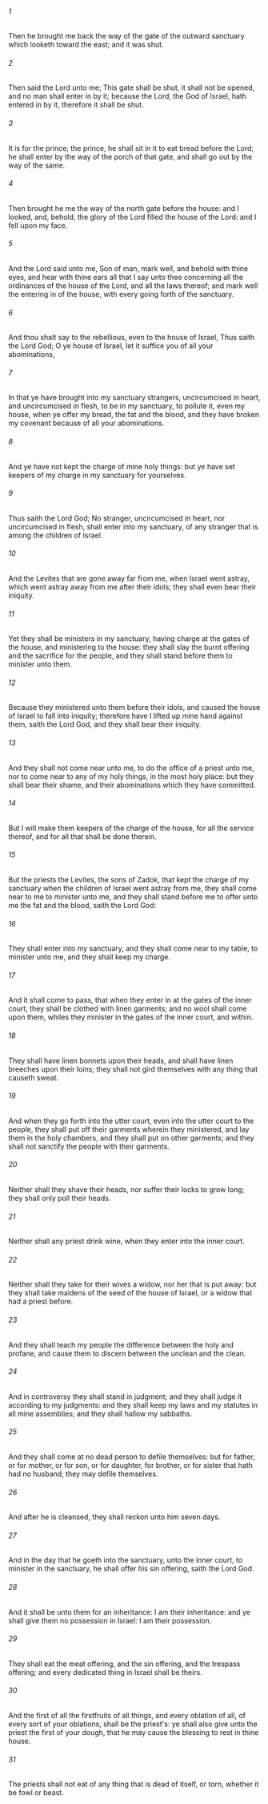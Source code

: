###### 1
Then he brought me back the way of the gate of the outward sanctuary which looketh toward the east; and it was shut.

###### 2
Then said the Lord unto me; This gate shall be shut, it shall not be opened, and no man shall enter in by it; because the Lord, the God of Israel, hath entered in by it, therefore it shall be shut.

###### 3
It is for the prince; the prince, he shall sit in it to eat bread before the Lord; he shall enter by the way of the porch of that gate, and shall go out by the way of the same.

###### 4
Then brought he me the way of the north gate before the house: and I looked, and, behold, the glory of the Lord filled the house of the Lord: and I fell upon my face.

###### 5
And the Lord said unto me, Son of man, mark well, and behold with thine eyes, and hear with thine ears all that I say unto thee concerning all the ordinances of the house of the Lord, and all the laws thereof; and mark well the entering in of the house, with every going forth of the sanctuary.

###### 6
And thou shalt say to the rebellious, even to the house of Israel, Thus saith the Lord God; O ye house of Israel, let it suffice you of all your abominations,

###### 7
In that ye have brought into my sanctuary strangers, uncircumcised in heart, and uncircumcised in flesh, to be in my sanctuary, to pollute it, even my house, when ye offer my bread, the fat and the blood, and they have broken my covenant because of all your abominations.

###### 8
And ye have not kept the charge of mine holy things: but ye have set keepers of my charge in my sanctuary for yourselves.

###### 9
Thus saith the Lord God; No stranger, uncircumcised in heart, nor uncircumcised in flesh, shall enter into my sanctuary, of any stranger that is among the children of Israel.

###### 10
And the Levites that are gone away far from me, when Israel went astray, which went astray away from me after their idols; they shall even bear their iniquity.

###### 11
Yet they shall be ministers in my sanctuary, having charge at the gates of the house, and ministering to the house: they shall slay the burnt offering and the sacrifice for the people, and they shall stand before them to minister unto them.

###### 12
Because they ministered unto them before their idols, and caused the house of Israel to fall into iniquity; therefore have I lifted up mine hand against them, saith the Lord God, and they shall bear their iniquity.

###### 13
And they shall not come near unto me, to do the office of a priest unto me, nor to come near to any of my holy things, in the most holy place: but they shall bear their shame, and their abominations which they have committed.

###### 14
But I will make them keepers of the charge of the house, for all the service thereof, and for all that shall be done therein.

###### 15
But the priests the Levites, the sons of Zadok, that kept the charge of my sanctuary when the children of Israel went astray from me, they shall come near to me to minister unto me, and they shall stand before me to offer unto me the fat and the blood, saith the Lord God:

###### 16
They shall enter into my sanctuary, and they shall come near to my table, to minister unto me, and they shall keep my charge.

###### 17
And it shall come to pass, that when they enter in at the gates of the inner court, they shall be clothed with linen garments; and no wool shall come upon them, whiles they minister in the gates of the inner court, and within.

###### 18
They shall have linen bonnets upon their heads, and shall have linen breeches upon their loins; they shall not gird themselves with any thing that causeth sweat.

###### 19
And when they go forth into the utter court, even into the utter court to the people, they shall put off their garments wherein they ministered, and lay them in the holy chambers, and they shall put on other garments; and they shall not sanctify the people with their garments.

###### 20
Neither shall they shave their heads, nor suffer their locks to grow long; they shall only poll their heads.

###### 21
Neither shall any priest drink wine, when they enter into the inner court.

###### 22
Neither shall they take for their wives a widow, nor her that is put away: but they shall take maidens of the seed of the house of Israel, or a widow that had a priest before.

###### 23
And they shall teach my people the difference between the holy and profane, and cause them to discern between the unclean and the clean.

###### 24
And in controversy they shall stand in judgment; and they shall judge it according to my judgments: and they shall keep my laws and my statutes in all mine assemblies; and they shall hallow my sabbaths.

###### 25
And they shall come at no dead person to defile themselves: but for father, or for mother, or for son, or for daughter, for brother, or for sister that hath had no husband, they may defile themselves.

###### 26
And after he is cleansed, they shall reckon unto him seven days.

###### 27
And in the day that he goeth into the sanctuary, unto the inner court, to minister in the sanctuary, he shall offer his sin offering, saith the Lord God.

###### 28
And it shall be unto them for an inheritance: I am their inheritance: and ye shall give them no possession in Israel: I am their possession.

###### 29
They shall eat the meat offering, and the sin offering, and the trespass offering; and every dedicated thing in Israel shall be theirs.

###### 30
And the first of all the firstfruits of all things, and every oblation of all, of every sort of your oblations, shall be the priest's: ye shall also give unto the priest the first of your dough, that he may cause the blessing to rest in thine house.

###### 31
The priests shall not eat of any thing that is dead of itself, or torn, whether it be fowl or beast.

